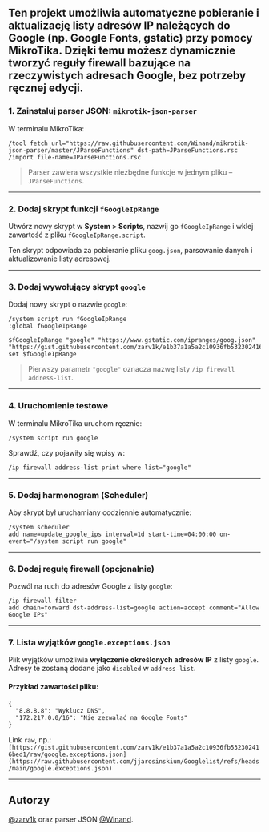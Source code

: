 Ten projekt umożliwia automatyczne pobieranie i aktualizację listy adresów IP należących do Google (np. Google Fonts, gstatic) przy pomocy MikroTika. Dzięki temu możesz dynamicznie tworzyć reguły firewall bazujące na rzeczywistych adresach Google, bez potrzeby ręcznej edycji.
---
### 1. Zainstaluj parser JSON: `mikrotik-json-parser`
W terminalu MikroTika:

```
/tool fetch url="https://raw.githubusercontent.com/Winand/mikrotik-json-parser/master/JParseFunctions" dst-path=JParseFunctions.rsc
/import file-name=JParseFunctions.rsc
```

> Parser zawiera wszystkie niezbędne funkcje w jednym pliku – `JParseFunctions`.

---

### 2. Dodaj skrypt funkcji `fGoogleIpRange`

Utwórz nowy skrypt w **System > Scripts**, nazwij go `fGoogleIpRange` i wklej zawartość z pliku `fGoogleIpRange.script`.

Ten skrypt odpowiada za pobieranie pliku `goog.json`, parsowanie danych i aktualizowanie listy adresowej.

---

### 3. Dodaj wywołujący skrypt `google`

Dodaj nowy skrypt o nazwie `google`:

```
/system script run fGoogleIpRange
:global fGoogleIpRange

$fGoogleIpRange "google" "https://www.gstatic.com/ipranges/goog.json" "https://gist.githubusercontent.com/zarv1k/e1b37a1a5a2c10936fb532302416bed1/raw/google.exceptions.json"
set $fGoogleIpRange
```

> Pierwszy parametr `"google"` oznacza nazwę listy `/ip firewall address-list`.

---

### 4. Uruchomienie testowe

W terminalu MikroTika uruchom ręcznie:

```
/system script run google
```

Sprawdź, czy pojawiły się wpisy w:
```
/ip firewall address-list print where list="google"
```

---

### 5. Dodaj harmonogram (Scheduler)

Aby skrypt był uruchamiany codziennie automatycznie:

```
/system scheduler
add name=update_google_ips interval=1d start-time=04:00:00 on-event="/system script run google"
```

---

### 6. Dodaj regułę firewall (opcjonalnie)

Pozwól na ruch do adresów Google z listy `google`:

```
/ip firewall filter
add chain=forward dst-address-list=google action=accept comment="Allow Google IPs"
```

---

### 7. Lista wyjątków `google.exceptions.json`

Plik wyjątków umożliwia **wyłączenie określonych adresów IP** z listy `google`. Adresy te zostaną dodane jako `disabled` w `address-list`.

#### Przykład zawartości pliku:
```
{
  "8.8.8.8": "Wyklucz DNS",
  "172.217.0.0/16": "Nie zezwalać na Google Fonts"
}
```

Link `raw`, np.:  
`[https://gist.githubusercontent.com/zarv1k/e1b37a1a5a2c10936fb532302416bed1/raw/google.exceptions.json](https://raw.githubusercontent.com/jjarosinskium/Googlelist/refs/heads/main/google.exceptions.json)`

---

## Autorzy

[@zarv1k](https://gist.github.com/zarv1k) oraz parser JSON [@Winand](https://github.com/Winand/mikrotik-json-parser).
